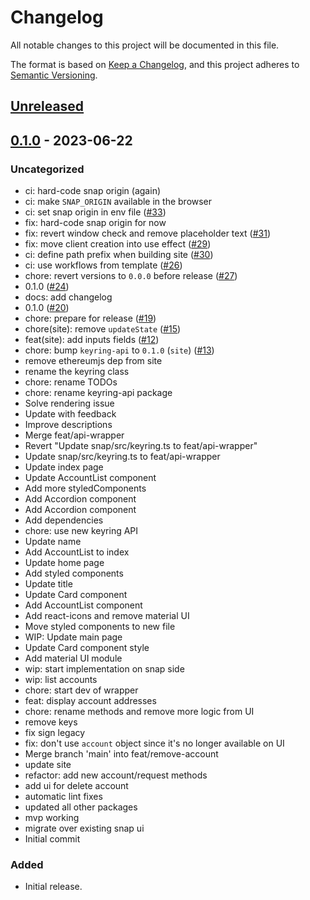# Changelog
All notable changes to this project will be documented in this file.

The format is based on [Keep a Changelog](https://keepachangelog.com/en/1.0.0/),
and this project adheres to [Semantic Versioning](https://semver.org/spec/v2.0.0.html).

## [Unreleased]

## [0.1.0] - 2023-06-22
### Uncategorized
- ci: hard-code snap origin (again)
- ci: make `SNAP_ORIGIN` available in the browser
- ci: set snap origin in env file ([#33](https://github.com/MetaMask/snap-simple-keyring/pull/33))
- fix: hard-code snap origin for now
- fix: revert window check and remove placeholder text ([#31](https://github.com/MetaMask/snap-simple-keyring/pull/31))
- fix: move client creation into use effect ([#29](https://github.com/MetaMask/snap-simple-keyring/pull/29))
- ci: define path prefix when building site ([#30](https://github.com/MetaMask/snap-simple-keyring/pull/30))
- ci: use workflows from template ([#26](https://github.com/MetaMask/snap-simple-keyring/pull/26))
- chore: revert versions to `0.0.0` before release ([#27](https://github.com/MetaMask/snap-simple-keyring/pull/27))
- 0.1.0 ([#24](https://github.com/MetaMask/snap-simple-keyring/pull/24))
- docs: add changelog
- 0.1.0 ([#20](https://github.com/MetaMask/snap-simple-keyring/pull/20))
- chore: prepare for release ([#19](https://github.com/MetaMask/snap-simple-keyring/pull/19))
- chore(site): remove `updateState` ([#15](https://github.com/MetaMask/snap-simple-keyring/pull/15))
- feat(site): add inputs fields ([#12](https://github.com/MetaMask/snap-simple-keyring/pull/12))
- chore: bump `keyring-api` to `0.1.0` (`site`) ([#13](https://github.com/MetaMask/snap-simple-keyring/pull/13))
- remove ethereumjs dep from site
- rename the keyring class
- chore: rename TODOs
- chore: rename keyring-api package
- Solve rendering issue
- Update with feedback
- Improve descriptions
- Merge feat/api-wrapper
- Revert "Update snap/src/keyring.ts to feat/api-wrapper"
- Update snap/src/keyring.ts to feat/api-wrapper
- Update index page
- Update AccountList component
- Add more styledComponents
- Add Accordion component
- Add Accordion component
- Add dependencies
- chore: use new keyring API
- Update name
- Add AccountList to index
- Update home page
- Add styled components
- Update title
- Update Card component
- Add AccountList component
- Add react-icons and remove material UI
- Move styled components to new file
- WIP: Update main page
- Update Card component style
- Add material UI module
- wip: start implementation on snap side
- wip: list accounts
- chore: start dev of wrapper
- feat: display account addresses
- chore: rename methods and remove more logic from UI
- remove keys
- fix sign legacy
- fix: don't use `account` object since it's no longer available on UI
- Merge branch 'main' into feat/remove-account
- update site
- refactor: add new account/request methods
- add ui for delete account
- automatic lint fixes
- updated all other packages
- mvp working
- migrate over existing snap ui
- Initial commit

### Added
- Initial release.

[Unreleased]: https://github.com/MetaMask/snap-simple-keyring/compare/v0.1.0...HEAD
[0.1.0]: https://github.com/MetaMask/snap-simple-keyring/releases/tag/v0.1.0
